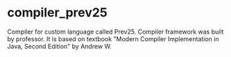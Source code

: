 # compiler_prev25

Compiler for custom language called Prev25. Compiler framework was built by professor. It is based on textbook "Modern Compiler Implementation in Java, Second Edition" by Andrew W.